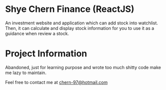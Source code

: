# Shye Chern Finance (ReactJS)

An investment website and application which can add stock into watchlist. Then, it can calculate and display stock information for you to use it as a guidance when review a stock. 

# Project Information
Abandoned, just for learning purpose and wrote too much shitty code make me lazy to maintain.

Feel free to contact me at chern-97@hotmail.com
